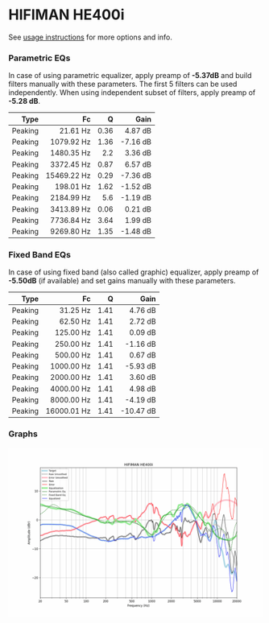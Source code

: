 # HIFIMAN HE400i
See [usage instructions](https://github.com/jaakkopasanen/AutoEq#usage) for more options and info.

### Parametric EQs
In case of using parametric equalizer, apply preamp of **-5.37dB** and build filters manually
with these parameters. The first 5 filters can be used independently.
When using independent subset of filters, apply preamp of **-5.28 dB**.

| Type    | Fc          |    Q | Gain     |
|--------:|------------:|-----:|---------:|
| Peaking | 21.61 Hz    | 0.36 | 4.87 dB  |
| Peaking | 1079.92 Hz  | 1.36 | -7.16 dB |
| Peaking | 1480.35 Hz  | 2.2  | 3.36 dB  |
| Peaking | 3372.45 Hz  | 0.87 | 6.57 dB  |
| Peaking | 15469.22 Hz | 0.29 | -7.36 dB |
| Peaking | 198.01 Hz   | 1.62 | -1.52 dB |
| Peaking | 2184.99 Hz  | 5.6  | -1.19 dB |
| Peaking | 3413.89 Hz  | 0.06 | 0.21 dB  |
| Peaking | 7736.84 Hz  | 3.64 | 1.99 dB  |
| Peaking | 9269.80 Hz  | 1.35 | -1.48 dB |

### Fixed Band EQs
In case of using fixed band (also called graphic) equalizer, apply preamp of **-5.50dB**
(if available) and set gains manually with these parameters.

| Type    | Fc          |    Q | Gain      |
|--------:|------------:|-----:|----------:|
| Peaking | 31.25 Hz    | 1.41 | 4.76 dB   |
| Peaking | 62.50 Hz    | 1.41 | 2.72 dB   |
| Peaking | 125.00 Hz   | 1.41 | 0.09 dB   |
| Peaking | 250.00 Hz   | 1.41 | -1.16 dB  |
| Peaking | 500.00 Hz   | 1.41 | 0.67 dB   |
| Peaking | 1000.00 Hz  | 1.41 | -5.93 dB  |
| Peaking | 2000.00 Hz  | 1.41 | 3.60 dB   |
| Peaking | 4000.00 Hz  | 1.41 | 4.98 dB   |
| Peaking | 8000.00 Hz  | 1.41 | -4.19 dB  |
| Peaking | 16000.01 Hz | 1.41 | -10.47 dB |

### Graphs
![](./HIFIMAN%20HE400i.png)
